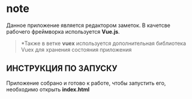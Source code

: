# note
Данное приложение является редактором заметок. В качетсве рабочего фреймворка используется **Vue.js**.
  > *Также в ветке **vuex** используется дополнительная библиотека Vuex для хранения состояния приложения
## ИНСТРУКЦИЯ ПО ЗАПУСКУ
Приложение собрано и готово к работе, чтобы запустить его, необходимо открыть **index.html**
